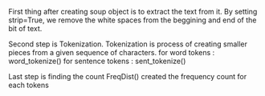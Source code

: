 First thing after creating soup object is to extract the text from it.
By setting strip=True, we remove the white spaces from the beggining and end of the bit of text.

Second step is Tokenization. Tokenization is process of creating smaller pieces from a given sequence of characters. 
for word tokens :  word_tokenize()
for sentence tokens : sent_tokenize()

Last step is finding the count 
FreqDist() created the frequency count for each tokens

